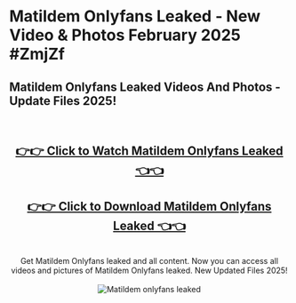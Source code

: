 # Matildem Onlyfans Leaked - New Video & Photos February 2025 #ZmjZf

<h2>Matildem Onlyfans Leaked Videos And Photos - Update Files 2025!</h2>
<br>
<div align="center">
<h2><a href="https://porncheck.live/?utm_source=matildem&utm_medium=git182&utm_content=newban" rel="nofollow">👉👉 Click to Watch Matildem Onlyfans Leaked 👈👈</a></h2>
<h2><a href="https://porncheck.live/?utm_source=matildem&utm_medium=git182&utm_content=newban" rel="nofollow">👉👉 Click to Download Matildem Onlyfans Leaked 👈👈</a></h2>
<br>
Get Matildem Onlyfans leaked and all content. Now you can access all videos and pictures of Matildem Onlyfans leaked. New Updated Files 2025!
<br>
<br>
<a href="https://porncheck.live/?utm_source=matildem&utm_medium=git182&utm_content=newban" rel="nofollow" data-target="animated-image.originalLink"><img src="https://i.ibb.co/bMWrY6b1/banner2.png" alt="Matildem onlyfans leaked" style="max-width: 100%; display: inline-block;" data-target="animated-image.originalImage"></a>
</div>
<br>

